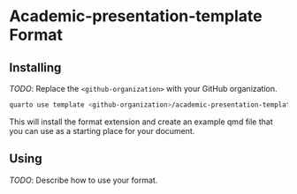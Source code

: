 # Academic-presentation-template Format

## Installing

_TODO_: Replace the `<github-organization>` with your GitHub organization.

```bash
quarto use template <github-organization>/academic-presentation-template
```

This will install the format extension and create an example qmd file
that you can use as a starting place for your document.

## Using

_TODO_: Describe how to use your format.

